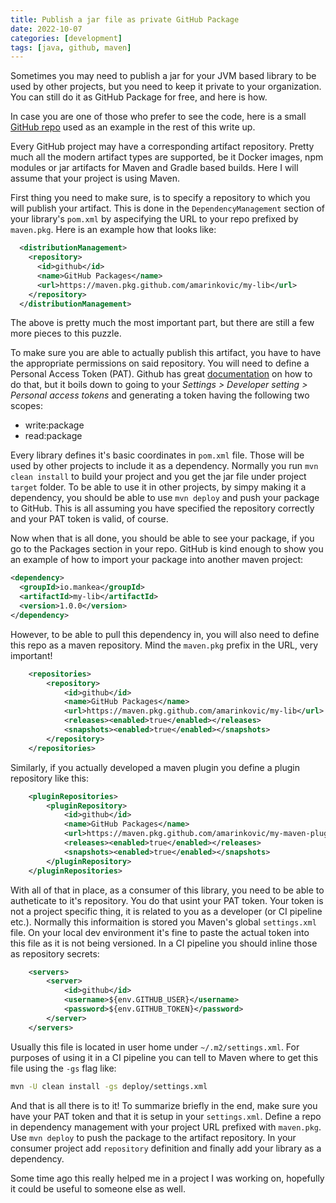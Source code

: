 ```yaml
---
title: Publish a jar file as private GitHub Package
date: 2022-10-07
categories: [development]
tags: [java, github, maven]
---
```



Sometimes you may need to publish a jar for your JVM based library to be used by other projects, but you need to keep it private to your organization. You can still do it as GitHub Package for free, and here is how.

In case you are one of those who prefer to see the code, here is a small [GitHub repo](https://github.com/amarinkovic/my-lib) used as an example in the rest of this write up.

Every GitHub project may have a corresponding artifact repository. Pretty much all the modern artifact types are supported, be it Docker images, npm modules or jar artifacts for Maven and Gradle based builds. Here I will assume that your project is using Maven.

First thing you need to make sure, is to specify a repository to which you will publish your artifact. This is done in the `DependencyManagement` section of your library's `pom.xml` by aspecifying the URL to your repo prefixed by `maven.pkg`. Here is an example how that looks like:

```xml
  <distributionManagement>
    <repository>
      <id>github</id>
      <name>GitHub Packages</name>
      <url>https://maven.pkg.github.com/amarinkovic/my-lib</url>
    </repository>
  </distributionManagement>
```

The above is pretty much the most important part, but there are still a few more pieces to this puzzle.

To make sure you are able to actually publish this artifact, you have to have the appropriate permissions on said repository. You will need to define a Personal Access Token (PAT). Github has great [documentation](https://docs.github.com/en/authentication/keeping-your-account-and-data-secure/creating-a-personal-access-token) on how to do that, but it boils down to going to your _Settings > Developer setting > Personal access tokens_ and generating a token having the following two scopes:

- write:package
- read:package

Every library defines it's basic coordinates in `pom.xml` file. Those will be used by other projects to include it as a dependency. Normally you run `mvn clean install` to build your project and you get the jar file under project `target` folder. To be able to use it in other projects, by simpy making it a dependency, you should be able to use `mvn deploy` and push your package to GitHub. This is all assuming you have specified the repository correctly and your PAT token is valid, of course.

Now when that is all done, you should be able to see your package, if you go to the Packages section in your repo. GitHub is kind enough to show you an example of how to import your package into another maven project:

```xml
<dependency>
  <groupId>io.mankea</groupId>
  <artifactId>my-lib</artifactId>
  <version>1.0.0</version>
</dependency>
```

However, to be able to pull this dependency in, you will also need to define this repo as a maven repository. Mind the `maven.pkg` prefix in the URL, very important!

```xml
    <repositories>
        <repository>
            <id>github</id>
            <name>GitHub Packages</name>
            <url>https://maven.pkg.github.com/amarinkovic/my-lib</url>
            <releases><enabled>true</enabled></releases>
            <snapshots><enabled>true</enabled></snapshots>
        </repository>
    </repositories>
```

Similarly, if you actually developed a maven plugin you define a plugin repository like this:

```xml
    <pluginRepositories>
        <pluginRepository>
            <id>github</id>
            <name>GitHub Packages</name>
            <url>https://maven.pkg.github.com/amarinkovic/my-maven-plugin</url>
            <releases><enabled>true</enabled></releases>
            <snapshots><enabled>true</enabled></snapshots>
        </pluginRepository>
    </pluginRepositories>
```

With all of that in place, as a consumer of this library, you need to be able to autheticate to it's repository. You do that usint your PAT token. Your token is not a project specific thing, it is related to you as a developer (or CI pipeline etc.). Normally this informaition is stored you Maven's global `settings.xml` file. On your local dev environment it's fine to paste the actual token into this file as it is not being versioned. In a CI pipeline you should inline those as repository secrets:

```xml
    <servers>
        <server>
            <id>github</id>
            <username>${env.GITHUB_USER}</username>
            <password>${env.GITHUB_TOKEN}</password>
        </server>
    </servers>
```

Usually this file is located in user home under `~/.m2/settings.xml`. For purposes of using it in a CI pipeline you can tell to Maven where to get this file using the `-gs` flag like:

```zsh
mvn -U clean install -gs deploy/settings.xml
```

And that is all there is to it! To summarize briefly in the end, make sure you have your PAT token and that it is setup in your `settings.xml`. Define a repo in dependency management with your project URL prefixed with `maven.pkg`. Use `mvn deploy` to push the package to the artifact repository. In your consumer project add `repository` definition and finally add your library as a dependency.

Some time ago this really helped me in a project I was working on, hopefully it could be useful to someone else as well.
